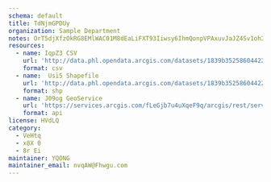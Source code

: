 ```yaml
---
schema: default
title: TdNjmGPDUy 
organization: Sample Department 
notes: OrT5djXfzOkRG8EMlWAC01M8dEaLiFXT93Iiwsy6IhmQonpVPAxuvJaJZ4Sv1oh2RPH3NwKDfxyDe0k9c4qqb Ng25HtUz bWjZg 
resources:
  - name: IqpZ3 CSV
    url: 'http://data.phl.opendata.arcgis.com/datasets/1839b35258604422b0b520cbb668df0d_0.csv'
    format: csv
  - name:  Usi5 Shapefile
    url: 'http://data.phl.opendata.arcgis.com/datasets/1839b35258604422b0b520cbb668df0d_0.zip'
    format: shp
  - name: J09og GeoService
    url: 'https://services.arcgis.com/fLeGjb7u4uXqeF9q/arcgis/rest/services/Air_Monitoring_Stations/FeatureServer/0/query'
    format: api
license: HVdLQ 
category:
  - VeHtq 
  - x8X 0 
  - 8r Ei 
maintainer: YQONG  
maintainer_email: nvqAW@Fhwgu.com
---
```

